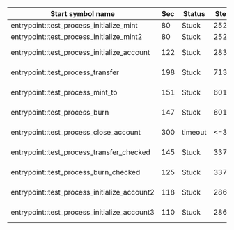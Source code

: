 | Start symbol name                            | Sec | Status  | Steps |                                            |
|----------------------------------------------|-----|---------|-------|--------------------------------------------|
| entrypoint::test_process_initialize_mint     | 80  | Stuck   | 252   | BUG: ref offset -1                         |
| entrypoint::test_process_initialize_mint2    | 80  | Stuck   | 252   | BUG: ref offset -1                         |
| entrypoint::test_process_initialize_account  | 122 | Stuck   | 283   | AggregateKindRawPtr with offset/cast thunk |
| entrypoint::test_process_transfer            | 198 | Stuck   | 713   | AggregateKindRawPtr with offset/cast thunk |
| entrypoint::test_process_mint_to             | 151 | Stuck   | 601   | AggregateKindRawPtr with offset/cast thunk |
| entrypoint::test_process_burn                | 147 | Stuck   | 601   | AggregateKindRawPtr with offset/cast thunk |
| entrypoint::test_process_close_account       | 300 | timeout | <=325 | non-det branches with #switchMatch         |
| entrypoint::test_process_transfer_checked    | 145 | Stuck   | 337   | AggregateKindRawPtr with offset            |
| entrypoint::test_process_burn_checked        | 125 | Stuck   | 337   | AggregateKindRawPtr with offset            |
| entrypoint::test_process_initialize_account2 | 118 | Stuck   | 286   | AggregateKindRawPtr with offset/cast thunk |
| entrypoint::test_process_initialize_account3 | 110 | Stuck   | 286   | AggregateKindRawPtr with offset/cast thunk |
